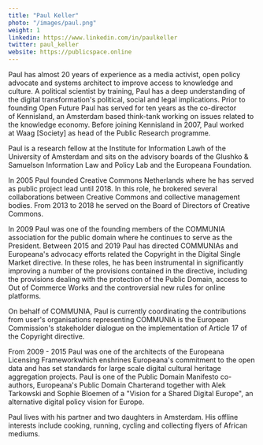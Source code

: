 ```yaml
---
title: "Paul Keller"
photo: "/images/paul.png"
weight: 1
linkedin: https://www.linkedin.com/in/paulkeller
twitter: paul_keller
website: https://publicspace.online
---
```

Paul has almost 20 years of experience as a media activist, open policy advocate and systems architect to improve access to knowledge and culture. A political scientist by training, Paul has a deep understanding of the digital transformation's political, social and legal implications. Prior to founding Open Future Paul has served for ten years as the co-director of Kennisland, an Amsterdam based think-tank working on issues related to the knowledge economy. Before joining Kennisland in 2007, Paul worked at Waag [Society] as head of the Public Research programme.
<!--more-->
Paul is a research fellow at the Institute for Information Lawh of the University of Amsterdam and sits on the advisory boards of the Glushko & Samuelson Information Law and Policy Lab and the Europeana Foundation.

In 2005 Paul founded Creative Commons Netherlands where he has served as public project lead until 2018. In this role, he brokered several collaborations between Creative Commons and collective management bodies. From 2013 to 2018 he served on the Board of Directors of Creative Commons.

In 2009 Paul was one of the founding members of the COMMUNIA association for the public domain where he continues to serve as the President. Between 2015 and 2019 Paul has directed COMMUNIAs and Europeana's advocacy efforts related the Copyright in the Digital Single Market directive. In these roles, he has been instrumental in significantly improving a number of the provisions contained in the directive, including the provisions dealing with the protection of the Public Domain, access to Out of Commerce Works and the controversial new rules for online platforms.

On behalf of COMMUNIA, Paul is currently coordinating the contributions from user's organisations representing COMMUNIA is the European Commission's stakeholder dialogue on the implementation of Article 17 of the Copyright directive.

From 2009 - 2015 Paul was one of the architects of the Europeana Licensing Frameworkwhich enshrines Europeana's commitment to the open data and has set standards for large scale digital cultural heritage aggregation projects. Paul is one of the Public Domain Manifesto co-authors, Europeana's Public Domain Charterand together with Alek Tarkowski and Sophie Bloemen of a "Vision for a Shared Digital Europe", an alternative digital policy vision for Europe.

Paul lives with his partner and two daughters in Amsterdam. His offline interests include cooking, running, cycling and collecting flyers of African mediums.
